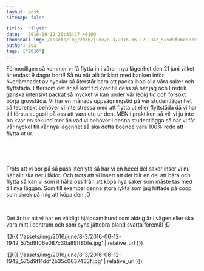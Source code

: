 ```yaml
---
layout: post
sitemap: false

title:  "flytt"
date:   2016-06-12 20:33:27 +0100
thumbnail-img: /assets/img/2016/june/8-3/2016-06-12-1942_575d9f06e087c30a89ff80fe.jpg
author: Eva
tags: ["2016"]
---
```


Förmodligen så kommer vi få flytta in i våran nya lägenhet den 21 juni vilket är endast 9 dagar bort!! Så nu när allt är klart med banken inför överlämnadet av nycklar så återstår bara att packa ihop alla våra saker och flyttstäda. Eftersom det är så kort tid kvar till dess så har jag och Fredrik ganska intensivt packat så mycket vi kan under vår ledig tid och försökt börja grovstäda. Vi har en månads uppsägningstid på vår studentlägenhet så teoretiskt behöver vi inte stressa med att flytta ut eller flyttstäda då vi har till första augusti på oss att vara ute ur den. MEN i praktiken så vill vi ju inte bo kvar en sekund mer än vad vi behöver i denna studentlägga så när vi får vår nyckel till vår nya lägenhet så ska detta boende vara 100% redo att flytta ut ur. 




 




 







Trots att vi bor på så pass liten yta så har vi en heeel del saker inser vi nu när allt ska ner i lådor. Och trots att vi insett att det blir en del att bära och flytta så kan vi som it hålla oss från att köpa nya saker som måste tas med till nya läggan. Som till exempel denna stora lykta som jag hittade på coop som skrek på mig att köpa den ;D 




 




Det är tur att vi har en väldigt hjälpsam hund som aldrig är i vägen eller ska vara mitt i centrum och som syns jättebra bland svarta föremål ;D

![]({{ '/assets/img/2016/june/8-3/2016-06-12-1942_575d9f06e087c30a89ff80fe.jpg'  | relative_url }})

![]({{ '/assets/img/2016/june/8-3/2016-06-12-1942_575d9f11ddf2b35c0637433f.jpg'  | relative_url }})

